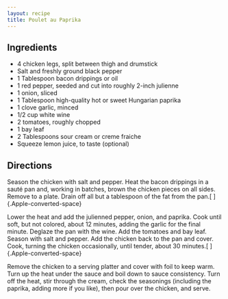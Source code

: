 ```yaml
---
layout: recipe
title: Poulet au Paprika
---
```


## Ingredients

* 4 chicken legs, split between thigh and drumstick
* Salt and freshly ground black pepper
* 1 Tablespoon bacon drippings or oil
* 1 red pepper, seeded and cut into roughly 2-inch julienne
* 1 onion, sliced
* 1 Tablespoon high-quality hot or sweet Hungarian paprika
* 1 clove garlic, minced
* 1/2 cup white wine
* 2 tomatoes, roughly chopped
* 1 bay leaf
* 2 Tablespoons sour cream or creme fraiche
* Squeeze lemon juice, to taste (optional)

## Directions

Season the chicken with salt and pepper. Heat the bacon drippings in a
sauté pan and, working in batches, brown the chicken pieces on all
sides. Remove to a plate. Drain off all but a tablespoon of the fat from
the pan.[ ]{.Apple-converted-space}

Lower the heat and add the julienned pepper, onion, and paprika. Cook
until soft, but not colored, about 12 minutes, adding the garlic for the
final minute. Deglaze the pan with the wine. Add the tomatoes and bay
leaf. Season with salt and pepper. Add the chicken back to the pan and
cover. Cook, turning the chicken occasionally, until tender, about 30
minutes.[ ]{.Apple-converted-space}

Remove the chicken to a serving platter and cover with foil to keep
warm. Turn up the heat under the sauce and boil down to sauce
consistency. Turn off the heat, stir through the cream, check the
seasonings (including the paprika, adding more if you like), then pour
over the chicken, and serve.
